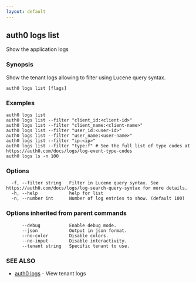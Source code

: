 ```yaml
---
layout: default
---
```

## auth0 logs list

Show the application logs

### Synopsis

Show the tenant logs allowing to filter using Lucene query syntax.

```
auth0 logs list [flags]
```

### Examples

```
auth0 logs list
auth0 logs list --filter "client_id:<client-id>"
auth0 logs list --filter "client_name:<client-name>"
auth0 logs list --filter "user_id:<user-id>"
auth0 logs list --filter "user_name:<user-name>"
auth0 logs list --filter "ip:<ip>"
auth0 logs list --filter "type:f" # See the full list of type codes at https://auth0.com/docs/logs/log-event-type-codes
auth0 logs ls -n 100
```

### Options

```
  -f, --filter string   Filter in Lucene query syntax. See https://auth0.com/docs/logs/log-search-query-syntax for more details.
  -h, --help            help for list
  -n, --number int      Number of log entries to show. (default 100)
```

### Options inherited from parent commands

```
      --debug           Enable debug mode.
      --json            Output in json format.
      --no-color        Disable colors.
      --no-input        Disable interactivity.
      --tenant string   Specific tenant to use.
```

### SEE ALSO

* [auth0 logs](auth0_logs.md)	 - View tenant logs

